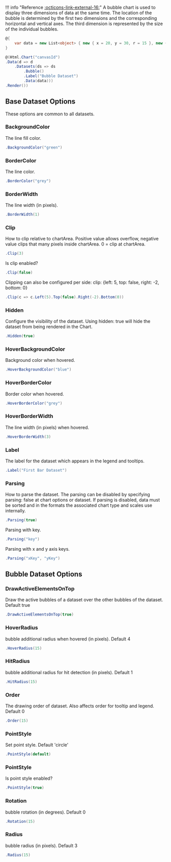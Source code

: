 !!! info "Reference [:octicons-link-external-16:](https://www.chartjs.org/docs/latest/charts/bubble.html)"
	A bubble chart is used to display three dimensions of data at the same time. 
	The location of the bubble is determined by the first two dimensions and the corresponding horizontal and vertical axes.
	The third dimension is represented by the size of the individual bubbles.

```csharp hl_lines="8" linenums="1"
@{
    var data = new List<object> { new { x = 20, y = 30, r = 15 }, new { x = 40, y = 10, r = 10 } };
}

@(Html.Chart("canvasId")
.Data(d => d
    .Datasets(ds => ds
        .Bubble()
        .Label("Bubble Dataset")
        .Data(data)))
.Render())
```

## Base Dataset Options
These options are common to all datasets.

### BackgroundColor
The line fill color.
```csharp
.BackgroundColor("green")
```

### BorderColor
The line color.
```csharp
.BorderColor("grey")
```

### BorderWidth
The line width (in pixels).
```csharp
.BorderWidth(1)
```

### Clip
How to clip relative to chartArea. Positive value allows overflow, negative value clips that many pixels inside chartArea.
0 = clip at chartArea.
```csharp
.Clip(3)
```
Is clip enabled?
```csharp
.Clip(false)
```
Clipping can also be configured per side: clip: {left: 5, top: false, right: -2, bottom: 0}
```csharp
.Clip(c => c.Left(5).Top(false).Right(-2).Bottom(0))
```

### Hidden
Configure the visibility of the dataset. Using hidden: true will hide the dataset from being rendered in the Chart.
```csharp
.Hidden(true)
```

### HoverBackgroundColor
Background color when hovered.
```csharp
.HoverBackgroundColor("blue")
```

### HoverBorderColor
Border color when hovered.
```csharp
.HoverBorderColor("grey")
```

### HoverBorderWidth
The line width (in pixels) when hovered.
```csharp
.HoverBorderWidth(3)
```

### Label
The label for the dataset which appears in the legend and tooltips.
```csharp
.Label("First Bar Dataset")
```

### Parsing
How to parse the dataset. The parsing can be disabled by specifying parsing: false at chart options or dataset. 
If parsing is disabled, data must be sorted and in the formats the associated chart type and scales use internally.
```csharp
.Parsing(true)
```
Parsing with key.
```csharp
.Parsing("key")
```
Parsing with x and y axis keys.
```csharp
.Parsing("xKey", "yKey")
```

## Bubble Dataset Options

### DrawActiveElementsOnTop
Draw the active bubbles of a dataset over the other bubbles of the dataset. Default true
```csharp
.DrawActiveElementsOnTop(true)
```

### HoverRadius
bubble additional radius when hovered (in pixels). Default 4
```csharp
.HoverRadius(15)
```

### HitRadius
bubble additional radius for hit detection (in pixels). Default 1
```csharp
.HitRadius(15)
```

### Order
The drawing order of dataset. Also affects order for tooltip and legend. Default 0
```csharp
.Order(15)
```

### PointStyle
Set point style. Default 'circle'
```csharp
.PointStyle(default)
```

### PointStyle
Is point style enabled?
```csharp
.PointStyle(true)
```

### Rotation
bubble rotation (in degrees). Default 0
```csharp
.Rotation(15)
```

### Radius
bubble radius (in pixels). Default 3
```csharp
.Radius(15)
```

